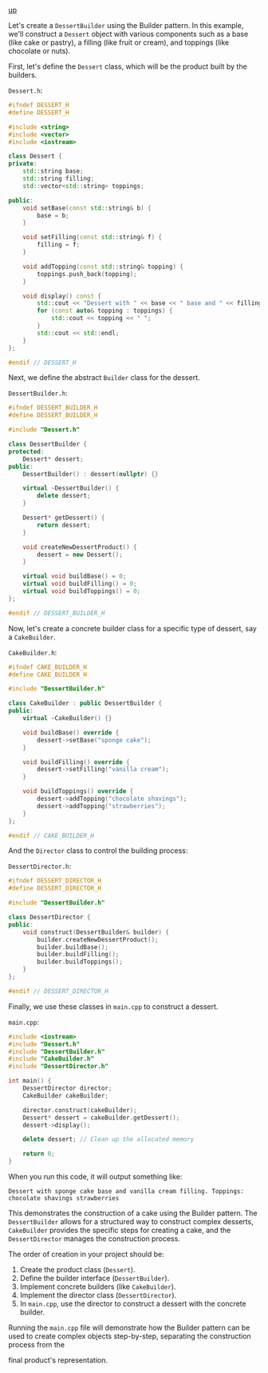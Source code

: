 [up](../README.md)

Let's create a `DessertBuilder` using the Builder pattern. In this example, we'll construct a `Dessert` object with various components such as a base (like cake or pastry), a filling (like fruit or cream), and toppings (like chocolate or nuts).

First, let's define the `Dessert` class, which will be the product built by the builders.

`Dessert.h`:
```cpp
#ifndef DESSERT_H
#define DESSERT_H

#include <string>
#include <vector>
#include <iostream>

class Dessert {
private:
    std::string base;
    std::string filling;
    std::vector<std::string> toppings;

public:
    void setBase(const std::string& b) {
        base = b;
    }

    void setFilling(const std::string& f) {
        filling = f;
    }

    void addTopping(const std::string& topping) {
        toppings.push_back(topping);
    }

    void display() const {
        std::cout << "Dessert with " << base << " base and " << filling << " filling. Toppings: ";
        for (const auto& topping : toppings) {
            std::cout << topping << " ";
        }
        std::cout << std::endl;
    }
};

#endif // DESSERT_H
```

Next, we define the abstract `Builder` class for the dessert.

`DessertBuilder.h`:
```cpp
#ifndef DESSERT_BUILDER_H
#define DESSERT_BUILDER_H

#include "Dessert.h"

class DessertBuilder {
protected:
    Dessert* dessert;
public:
    DessertBuilder() : dessert(nullptr) {}

    virtual ~DessertBuilder() {
        delete dessert;
    }

    Dessert* getDessert() {
        return dessert;
    }

    void createNewDessertProduct() {
        dessert = new Dessert();
    }

    virtual void buildBase() = 0;
    virtual void buildFilling() = 0;
    virtual void buildToppings() = 0;
};

#endif // DESSERT_BUILDER_H
```

Now, let's create a concrete builder class for a specific type of dessert, say a `CakeBuilder`.

`CakeBuilder.h`:
```cpp
#ifndef CAKE_BUILDER_H
#define CAKE_BUILDER_H

#include "DessertBuilder.h"

class CakeBuilder : public DessertBuilder {
public:
    virtual ~CakeBuilder() {}

    void buildBase() override {
        dessert->setBase("sponge cake");
    }

    void buildFilling() override {
        dessert->setFilling("vanilla cream");
    }

    void buildToppings() override {
        dessert->addTopping("chocolate shavings");
        dessert->addTopping("strawberries");
    }
};

#endif // CAKE_BUILDER_H
```

And the `Director` class to control the building process:

`DessertDirector.h`:
```cpp
#ifndef DESSERT_DIRECTOR_H
#define DESSERT_DIRECTOR_H

#include "DessertBuilder.h"

class DessertDirector {
public:
    void construct(DessertBuilder& builder) {
        builder.createNewDessertProduct();
        builder.buildBase();
        builder.buildFilling();
        builder.buildToppings();
    }
};

#endif // DESSERT_DIRECTOR_H
```

Finally, we use these classes in `main.cpp` to construct a dessert.

`main.cpp`:
```cpp
#include <iostream>
#include "Dessert.h"
#include "DessertBuilder.h"
#include "CakeBuilder.h"
#include "DessertDirector.h"

int main() {
    DessertDirector director;
    CakeBuilder cakeBuilder;

    director.construct(cakeBuilder);
    Dessert* dessert = cakeBuilder.getDessert();
    dessert->display();

    delete dessert; // Clean up the allocated memory

    return 0;
}
```

When you run this code, it will output something like:
```
Dessert with sponge cake base and vanilla cream filling. Toppings: chocolate shavings strawberries 
```

This demonstrates the construction of a cake using the Builder pattern. The `DessertBuilder` allows for a structured way to construct complex desserts, `CakeBuilder` provides the specific steps for creating a cake, and the `DessertDirector` manages the construction process.

The order of creation in your project should be:

1. Create the product class (`Dessert`).
2. Define the builder interface (`DessertBuilder`).
3. Implement concrete builders (like `CakeBuilder`).
4. Implement the director class (`DessertDirector`).
5. In `main.cpp`, use the director to construct a dessert with the concrete builder.

Running the `main.cpp` file will demonstrate how the Builder pattern can be used to create complex objects step-by-step, separating the construction process from the

 final product's representation.
